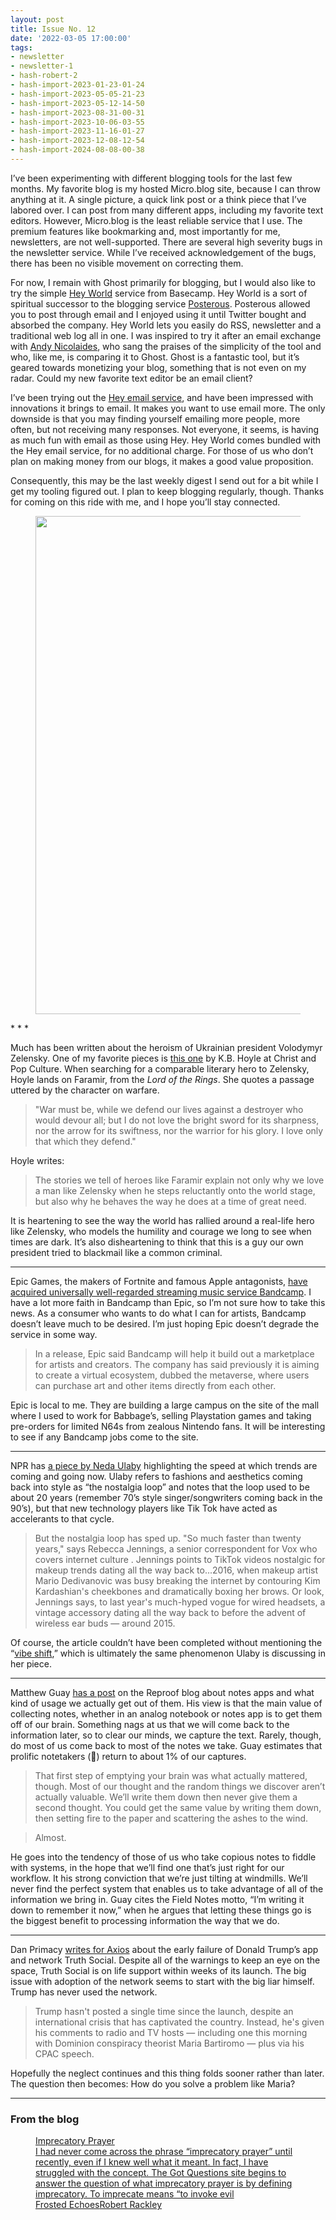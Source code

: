 ```yaml
---
layout: post
title: Issue No. 12
date: '2022-03-05 17:00:00'
tags:
- newsletter
- newsletter-1
- hash-robert-2
- hash-import-2023-01-23-01-24
- hash-import-2023-05-05-21-23
- hash-import-2023-05-12-14-50
- hash-import-2023-08-31-00-31
- hash-import-2023-10-06-03-55
- hash-import-2023-11-16-01-27
- hash-import-2023-12-08-12-54
- hash-import-2024-08-08-00-38
---
```


I’ve been experimenting with different blogging tools for the last few months. My favorite blog is my hosted Micro.blog site, because I can throw anything at it. A single picture, a quick link post or a think piece that I’ve labored over. I can post from many different apps, including my favorite text editors. However, Micro.blog is the least reliable service that I use. The premium features like bookmarking and, most importantly for me, newsletters, are not well-supported. There are several high severity bugs in the newsletter service. While I’ve received acknowledgement of the bugs, there has been no visible movement on correcting them.

For now, I remain with Ghost primarily for blogging, but I would also like to try the simple [Hey World](https://www.hey.com/world/) service from Basecamp. Hey World is a sort of spiritual successor to the blogging service [Posterous](https://en.wikipedia.org/wiki/Posterous). Posterous allowed you to post through email and I enjoyed using it until Twitter bought and absorbed the company. Hey World lets you easily do RSS, newsletter and a traditional web log all in one. I was inspired to try it after an email exchange with [Andy Nicolaides](https://world.hey.com/andyn), who sang the praises of the simplicity of the tool and who, like me, is comparing it to Ghost. Ghost is a fantastic tool, but it’s geared towards monetizing your blog, something that is not even on my radar. Could my new favorite text editor be an email client?

I’ve been trying out the [Hey email service](https://www.hey.com/), and have been impressed with innovations it brings to email. It makes you want to use email more. The only downside is that you may finding yourself emailing more people, more often, but not receiving many responses. Not everyone, it seems, is having as much fun with email as those using Hey. Hey World comes bundled with the Hey email service, for no additional charge. For those of us who don’t plan on making money from our blogs, it makes a good value proposition.

Consequently, this may be the last weekly digest I send out for a bit while I get my tooling figured out. I plan to keep blogging regularly, though. Thanks for coming on this ride with me, and I hope you’ll stay connected.

<figure class="kg-card kg-image-card"><img src=" __GHOST_URL__ /content/images/2022/04/airplane-driver.jpg" class="kg-image" alt loading="lazy" width="1023" height="797" srcset=" __GHOST_URL__ /content/images/size/w600/2022/04/airplane-driver.jpg 600w, __GHOST_URL__ /content/images/size/w1000/2022/04/airplane-driver.jpg 1000w, __GHOST_URL__ /content/images/2022/04/airplane-driver.jpg 1023w" sizes="(min-width: 720px) 720px"></figure>
* * *

Much has been written about the heroism of Ukrainian president Volodymyr Zelensky. One of my favorite pieces is [this one](https://christandpopculture.com/volodymyr-zelensky-at-the-bridge-the-costly-virtue-of-heroism-in-the-real-world) by K.B. Hoyle at Christ and Pop Culture. When searching for a comparable literary hero to Zelensky, Hoyle lands on Faramir, from the _Lord of the Rings_. She quotes a passage uttered by the character on warfare.

> "War must be, while we defend our lives against a destroyer who would devour all; but I do not love the bright sword for its sharpness, nor the arrow for its swiftness, nor the warrior for his glory. I love only that which they defend."

Hoyle writes:

> The stories we tell of heroes like Faramir explain not only why we love a man like Zelensky when he steps reluctantly onto the world stage, but also why he behaves the way he does at a time of great need.

It is heartening to see the way the world has rallied around a real-life hero like Zelensky, who models the humility and courage we long to see when times are dark. It’s also disheartening to think that this is a guy our own president tried to blackmail like a common criminal.

* * *

Epic Games, the makers of Fortnite and famous Apple antagonists, [have acquired universally well-regarded streaming music service Bandcamp](https://www.newsobserver.com/news/business/article258969888.html?utm_source=pocket_mylist). I have a lot more faith in Bandcamp than Epic, so I’m not sure how to take this news. As a consumer who wants to do what I can for artists, Bandcamp doesn’t leave much to be desired. I’m just hoping Epic doesn’t degrade the service in some way.

> In a release, Epic said Bandcamp will help it build out a marketplace for artists and creators. The company has said previously it is aiming to create a virtual ecosystem, dubbed the metaverse, where users can purchase art and other items directly from each other.

Epic is local to me. They are building a large campus on the site of the mall where I used to work for Babbage’s, selling Playstation games and taking pre-orders for limited N64s from zealous Nintendo fans. It will be interesting to see if any Bandcamp jobs come to the site.

* * *

NPR has [a piece by Neda Ulaby](https://text.npr.org/1081115609) highlighting the speed at which trends are coming and going now. Ulaby refers to fashions and aesthetics coming back into style as “the nostalgia loop” and notes that the loop used to be about 20 years (remember 70’s style singer/songwriters coming back in the 90’s), but that new technology players like Tik Tok have acted as accelerants to that cycle.

> But the nostalgia loop has sped up. "So much faster than twenty years," says Rebecca Jennings, a senior correspondent for Vox who covers internet culture . Jennings points to TikTok videos nostalgic for makeup trends dating all the way back to...2016, when makeup artist Mario Dedivanovic was busy breaking the internet by contouring Kim Kardashian's cheekbones and dramatically boxing her brows. Or look, Jennings says, to last year's much-hyped vogue for wired headsets, a vintage accessory dating all the way back to before the advent of wireless ear buds — around 2015.

Of course, the article couldn’t have been completed without mentioning the “[vibe shift](https://www.thecut.com/2022/02/a-vibe-shift-is-coming.html),” which is ultimately the same phenomenon Ulaby is discussing in her piece.

* * *

Matthew Guay [has a post](https://reproof.app/blog/notes-apps-help-us-forget) on the Reproof blog about notes apps and what kind of usage we actually get out of them. His view is that the main value of collecting notes, whether in an analog notebook or notes app is to get them off of our brain. Something nags at us that we will come back to the information later, so to clear our minds, we capture the text. Rarely, though, do most of us come back to most of the notes we take. Guay estimates that prolific notetakers (👋) return to about 1% of our captures.

> That first step of emptying your brain was what actually mattered, though. Most of our thought and the random things we discover aren’t actually valuable. We’ll write them down then never give them a second thought. You could get the same value by writing them down, then setting fire to the paper and scattering the ashes to the wind.

> Almost.

He goes into the tendency of those of us who take copious notes to fiddle with systems, in the hope that we’ll find one that’s just right for our workflow. It his strong conviction that we’re just tilting at windmills. We’ll never find the perfect system that enables us to take advantage of all of the information we bring in. Guay cites the Field Notes motto, “I’m writing it down to remember it now,” when he argues that letting these things go is the biggest benefit to processing information the way that we do.

* * *

Dan Primacy [writes for Axios](https://www.axios.com/trump-blowing-truth-social-launch-c2d4f1f0-5440-478a-acfa-b9462b64568c.html) about the early failure of Donald Trump’s app and network Truth Social. Despite all of the warnings to keep an eye on the space, Truth Social is on life support within weeks of its launch. The big issue with adoption of the network seems to start with the big liar himself. Trump has never used the network.

> Trump hasn't posted a single time since the launch, despite an international crisis that has captivated the country. Instead, he's given his comments to radio and TV hosts — including one this morning with Dominion conspiracy theorist Maria Bartiromo — plus via his CPAC speech.

Hopefully the neglect continues and this thing folds sooner rather than later. The question then becomes: How do you solve a problem like Maria?

* * *

### From the blog
<figure class="kg-card kg-bookmark-card"><a class="kg-bookmark-container" href=" __GHOST_URL__ /imprecatory-prayer/"><div class="kg-bookmark-content">
<div class="kg-bookmark-title">Imprecatory Prayer</div>
<div class="kg-bookmark-description">I had never come across the phrase “imprecatory prayer” until recently, even if I knew well what it meant. In fact, I have struggled with the concept. The Got Questions site begins to answer the question of what imprecatory prayer is by defining imprecatory. To imprecate means “to invoke evil</div>
<div class="kg-bookmark-metadata">
<img class="kg-bookmark-icon" src=" __GHOST_URL__ /favicon.png" alt=""><span class="kg-bookmark-author">Frosted Echoes</span><span class="kg-bookmark-publisher">Robert Rackley</span>
</div>
</div>
<div class="kg-bookmark-thumbnail"><img src=" __GHOST_URL__ /content/images/2022/04/E2616555-0834-4F11-915C-A6B89F8CE915.jpeg" alt=""></div></a></figure>